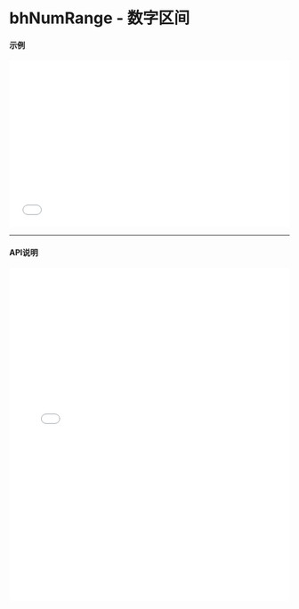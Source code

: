 # bhNumRange - 数字区间

#### 示例

<iframe width="100%" height="300" src="//jsrun.net/d4pKp/embedded/all/light/" allowfullscreen="allowfullscreen" frameborder="0"></iframe>

*****
#### API说明

<iframe width="100%" height="600" src="../bh_apis/1.0/module-bhNumRange.html" frameborder="0" id="innerFrame"></iframe>
